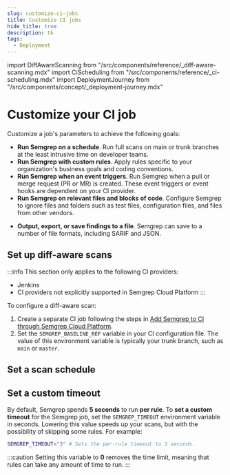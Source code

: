 ```yaml
---
slug: customize-ci-jobs 
title: Customize CI jobs 
hide_title: true
description: tk
tags:
  - Deployment
---
```


import DiffAwareScanning from "/src/components/reference/_diff-aware-scanning.mdx"
import CiScheduling from "/src/components/reference/_ci-scheduling.mdx"
import DeploymentJourney from "/src/components/concept/_deployment-journey.mdx"

# Customize your CI job

<DeploymentJourney />

Customize a job's parameters to achieve the following goals:

* **Run Semgrep on a schedule**. Run full scans on main or trunk branches at the least intrusive time on developer teams.
* **Run Semgrep with custom rules**. Apply rules specific to your organization's business goals and coding conventions.
* **Run Semgrep when an event triggers**. Run Semgrep when a pull or merge request (PR or MR) is created. These event triggers or event hooks are dependent on your CI provider.
* **Run Semgrep on relevant files and blocks of code**. Configure Semgrep to ignore files and folders such as test files, configuration files, and files from other vendors.
<!-- * **Configure a Semgrep CI job to pass even when any finding is detected**. By default, stand-alone configurations fail when any finding is detected. You can also configure Semgrep to pass CI jobs when findings are reported. -->
* **Output, export, or save findings to a file**. Semgrep can save to a number of file formats, including SARIF and JSON.

## Set up diff-aware scans

:::info
This section only applies to the following CI providers:

- Jenkins
- CI providers not explicitly supported in Semgrep Cloud Platform
:::

<DiffAwareScanning />

To configure a diff-aware scan:

1. Create a separate CI job following the steps in [Add Semgrep to CI through Semgrep Cloud Platform](/deployment/add-semgrep-to-ci/#add-semgrep-to-ci-through-semgrep-cloud-platform).
1. Set the `SEMGREP_BASELINE_REF` variable in your CI configuration file. The value of this environment variable is typically your trunk branch, such as `main` or `master`.

## Set a scan schedule

<CiScheduling />

## Set a custom timeout

By default, Semgrep spends **5 seconds** to run **per rule**. To **set a custom timeout** for the Semgrep job, set the `SEMGREP_TIMEOUT` environment variable in seconds. Lowering this value speeds up your scans, but with the possibility of skipping some rules. For example:

```sh
SEMGREP_TIMEOUT="3" # Sets the per-rule timeout to 3 seconds.
```

:::caution
Setting this variable to **0** removes the time limit, meaning that rules can take any amount of time to run.
:::